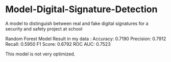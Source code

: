 # Model-Digital-Signature-Detection

A model to distinguish between real and fake digital signatures for a security and safety project at school

Random Forest Model Result in my data :
Accuracy: 0.7190
Precision: 0.7912
Recall: 0.5950
F1 Score: 0.6792
ROC AUC: 0.7523

This model is not very optimized.
